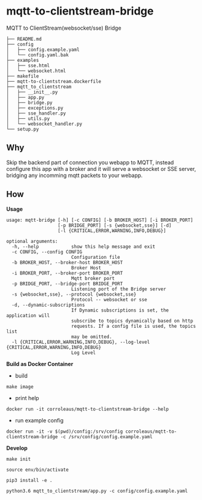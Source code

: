 # mqtt-to-clientstream-bridge

MQTT to ClientStream(websocket/sse) Bridge

```
├── README.md
├── config
│   ├── config.example.yaml
│   └── config.yaml.bak
├── examples
│   ├── sse.html
│   └── websocket.html
├── makefile
├── mqtt-to-clientstream.dockerfile
├── mqtt_to_clientstream
│   ├── __init__.py
│   ├── app.py
│   ├── bridge.py
│   ├── exceptions.py
│   ├── sse_handler.py
│   ├── utils.py
│   └── websocket_handler.py
└── setup.py
```

## Why

Skip the backend part of connection you webapp to MQTT, instead configure this app with a broker and it will serve a websocket or SSE server, bridging any incomming mqtt packets to your webapp.


## How

**Usage**

```
usage: mqtt-bridge [-h] [-c CONFIG] [-b BROKER_HOST] [-i BROKER_PORT]
                   [-p BRIDGE_PORT] [-s {websocket,sse}] [-d]
                   [-l {CRITICAL,ERROR,WARNING,INFO,DEBUG}]

optional arguments:
  -h, --help            show this help message and exit
  -c CONFIG, --config CONFIG
                        Configuration file
  -b BROKER_HOST, --broker-host BROKER_HOST
                        Broker Host
  -i BROKER_PORT, --broker-port BROKER_PORT
                        Mqtt broker port
  -p BRIDGE_PORT, --bridge-port BRIDGE_PORT
                        Listening port of the Bridge server
  -s {websocket,sse}, --protocol {websocket,sse}
                        Protocol -- websocket or sse
  -d, --dynamic-subscriptions
                        If Dynamic subscriptions is set, the application will
                        subscribe to topics dynamically based on http
                        requests. If a config file is used, the topics list
                        may be omitted.
  -l {CRITICAL,ERROR,WARNING,INFO,DEBUG}, --log-level {CRITICAL,ERROR,WARNING,INFO,DEBUG}
                        Log Level
```

**Build as Docker Container**

- build

```make image```


- print help

```docker run -it corroleaus/mqtt-to-clientstream-bridge --help```

- run example config

```docker run -it -v $(pwd)/config:/srv/config corroleaus/mqtt-to-clientstream-bridge -c /srv/config/config.example.yaml```


**Develop**

```make init```

```source env/bin/activate```

```pip3 install -e .```

```python3.6 mqtt_to_clientstream/app.py -c config/config.example.yaml```

